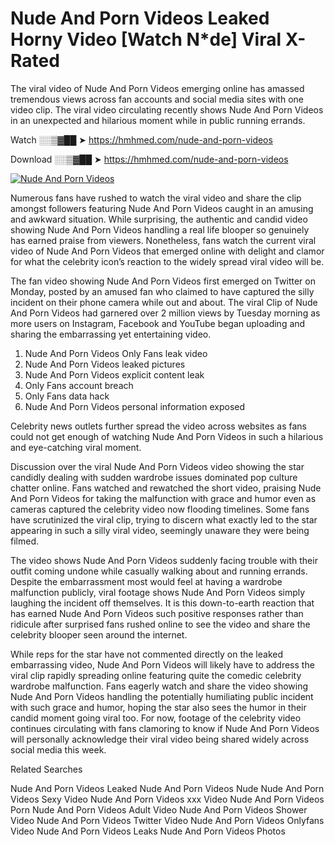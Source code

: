 ﻿# Nude And Porn Videos Leaked Horny Video [Watch N*de] Viral X-Rated

The viral video of ﻿Nude And Porn Videos emerging online has amassed tremendous views across fan accounts and social media sites with one video clip. The viral video circulating recently shows ﻿Nude And Porn Videos in an unexpected and hilarious moment while in public running errands. 

Watch ░░▒▓██ ➤ https://hmhmed.com/nude-and-porn-videos

Download ░░▒▓██ ➤ https://hmhmed.com/nude-and-porn-videos

[![Nude And Porn Videos](https://i.imgur.com/dJHk4Zq.gif)](https://hmhmed.com/nude-and-porn-videos)

Numerous fans have rushed to watch the viral video and share the clip amongst followers featuring ﻿Nude And Porn Videos caught in an amusing and awkward situation. While surprising, the authentic and candid video showing ﻿Nude And Porn Videos handling a real life blooper so genuinely has earned praise from viewers. Nonetheless, fans watch the current viral video of ﻿Nude And Porn Videos that emerged online with delight and clamor for what the celebrity icon’s reaction to the widely spread viral video will be.

The fan video showing ﻿Nude And Porn Videos first emerged on Twitter on Monday, posted by an amused fan who claimed to have captured the silly incident on their phone camera while out and about. The viral Clip of ﻿Nude And Porn Videos had garnered over 2 million views by Tuesday morning as more users on Instagram, Facebook and YouTube began uploading and sharing the embarrassing yet entertaining video. 

1. ﻿Nude And Porn Videos Only Fans leak video
2. ﻿Nude And Porn Videos leaked pictures
3. ﻿Nude And Porn Videos explicit content leak
4. Only Fans account breach
5. Only Fans data hack
6. ﻿Nude And Porn Videos personal information exposed

Celebrity news outlets further spread the video across websites as fans could not get enough of watching ﻿Nude And Porn Videos in such a hilarious and eye-catching viral moment. 

Discussion over the viral ﻿Nude And Porn Videos video showing the star candidly dealing with sudden wardrobe issues dominated pop culture chatter online. Fans watched and rewatched the short video, praising ﻿Nude And Porn Videos for taking the malfunction with grace and humor even as cameras captured the celebrity video now flooding timelines. Some fans have scrutinized the viral clip, trying to discern what exactly led to the star appearing in such a silly viral video, seemingly unaware they were being filmed.

The video shows ﻿Nude And Porn Videos suddenly facing trouble with their outfit coming undone while casually walking about and running errands. Despite the embarrassment most would feel at having a wardrobe malfunction publicly, viral footage shows ﻿Nude And Porn Videos simply laughing the incident off themselves. It is this down-to-earth reaction that has earned ﻿Nude And Porn Videos such positive responses rather than ridicule after surprised fans rushed online to see the video and share the celebrity blooper seen around the internet.  

While reps for the star have not commented directly on the leaked embarrassing video, ﻿Nude And Porn Videos will likely have to address the viral clip rapidly spreading online featuring quite the comedic celebrity wardrobe malfunction. Fans eagerly watch and share the video showing ﻿Nude And Porn Videos handling the potentially humiliating public incident with such grace and humor, hoping the star also sees the humor in their candid moment going viral too. For now, footage of the celebrity video continues circulating with fans clamoring to know if ﻿Nude And Porn Videos will personally acknowledge their viral video being shared widely across social media this week.

Related Searches

﻿Nude And Porn Videos Leaked
﻿Nude And Porn Videos Nude
﻿Nude And Porn Videos Sexy Video
﻿Nude And Porn Videos xxx Video
﻿Nude And Porn Videos Porn
﻿Nude And Porn Videos Adult Video
﻿Nude And Porn Videos Shower Video
﻿Nude And Porn Videos Twitter Video
﻿Nude And Porn Videos Onlyfans Video
﻿Nude And Porn Videos Leaks
﻿Nude And Porn Videos Photos